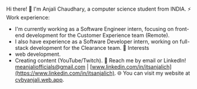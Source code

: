 Hi there! 👋
I'm Anjali Chaudhary, a computer science student from INDIA.
⚡ Work experience:
-  I'm currently working as a Software Engineer intern, focusing on front-end development for the Customer Experience team (Remote).
-  I also have experience as a Software Developer intern, working on full-stack development for the Clearance team.
🌱 Interests
-  web development.
-  Creating content (YouTube/Twitch).
  💬 Reach me by email or LinkedIn! [meanjaliofficials@gmail.com](mailto:meanjaliofficials@gmail.com) |  [www.linkedin.com/in/itsanjalich](https://www.linkedin.com/in/itsanjalich).
  🌐 You can visit my website at [cvbyanjali.web.app](https://cvbyanjali.web.app/).

